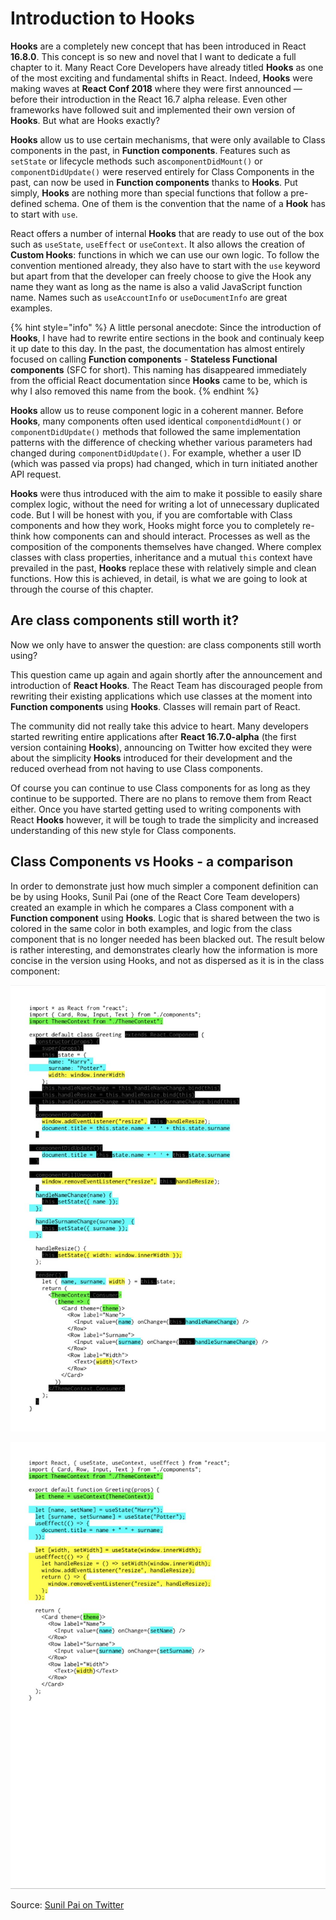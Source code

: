 # Introduction to Hooks

**Hooks** are a completely new concept that has been introduced in React **16.8.0**. This concept is so new and novel that I want to dedicate a full chapter to it. Many React Core Developers have already titled **Hooks** as one of the most exciting and fundamental shifts in React. Indeed, **Hooks** were making waves at **React Conf 2018** where they were first announced — before their introduction in the React 16.7 alpha release. Even other frameworks have followed suit and implemented their own version of **Hooks**. But what are Hooks exactly?

**Hooks** allow us to use certain mechanisms, that were only available to Class components in the past, in **Function components**. Features such as `setState` or lifecycle methods such as`componentDidMount()` or `componentDidUpdate()` were reserved entirely for Class Components in the past, can now be used in **Function components** thanks to **Hooks**. Put simply, **Hooks** are nothing more than special functions that follow a pre-defined schema. One of them is the convention that the name of a **Hook** has to start with `use`.

React offers a number of internal **Hooks** that are ready to use out of the box such as `useState`, `useEffect` or `useContext`. It also allows the creation of **Custom Hooks**: functions in which we can use our own logic. To follow the convention mentioned already, they also have to start with the `use` keyword but apart from that the developer can freely choose to give the Hook any name they want as long as the name is also a valid JavaScript function name. Names such as `useAccountInfo` or `useDocumentInfo` are great examples.

{% hint style="info" %}
A little personal anecdote: Since the introduction of **Hooks**, I have had to rewrite entire sections in the book and continualy keep it up date to this day. In the past, the documentation has almost entirely focused on calling **Function components** - **Stateless Functional components** \(SFC for short\). This naming has disappeared immediately from the official React documentation since **Hooks** came to be, which is why I also removed this name from the book.
{% endhint %}

**Hooks** allow us to reuse component logic in a coherent manner. Before **Hooks**, many components often used identical `componentdidMount()` or `componentDidUpdate()` methods that followed the same implementation patterns with the difference of checking whether various parameters had changed during `componentDidUpdate()`. For example, whether a user ID \(which was passed via props\) had changed, which in turn initiated another API request.

**Hooks** were thus introduced with the aim to make it possible to easily share complex logic, without the need for writing a  lot of unnecessary duplicated code. But I will be honest with you, if you are comfortable with Class components and how they work, Hooks might force you to completely re-think how components can and should interact. Processes as well as the composition of the components themselves have changed. Where complex classes with class properties, inheritance and a mutual `this` context have prevailed in the past, **Hooks** replace these with relatively simple and clean functions. How this is achieved, in detail, is what we are going to look at through the course of this chapter.

## Are class components still worth it?

Now we only have to answer the question: are class components still worth using?

This question came up again and again shortly after the announcement and introduction of **React Hooks**. The React Team has discouraged people from rewriting their existing applications which use classes at the moment into **Function components** using **Hooks**. Classes will remain part of React.

The community did not really take this advice to heart. Many developers started rewriting entire applications after **React 16.7.0-alpha** \(the first version containing **Hooks**\), announcing on Twitter how excited they were about the simplicity **Hooks** introduced for their development and the reduced overhead from not having to use Class components.

Of course you can continue to use Class components for as long as they continue to be supported. There are no plans to remove them from React either. Once you have started getting used to writing components with React **Hooks** however, it will be tough to trade the simplicity and increased understanding of this new style for Class components.

## Class Components vs Hooks - a comparison

In order to demonstrate just how much simpler a component definition can be by using Hooks, Sunil Pai \(one of the React Core Team developers\) created an example in which he compares a Class component with a **Function component** using **Hooks**. Logic that is shared between the two is colored in the same color in both examples, and logic from the class component that is no longer needed has been blacked out. The result below is rather interesting, and demonstrates clearly how the information is more concise in the version using Hooks, and not as dispersed as it is in the class component:

![Class component](../.gitbook/assets/react-class.jpg)

![The same functionality with React Hooks](../.gitbook/assets/react-hooks.jpg)

Source: [Sunil Pai on Twitter](https://twitter.com/threepointone/status/1056594421079261185)

